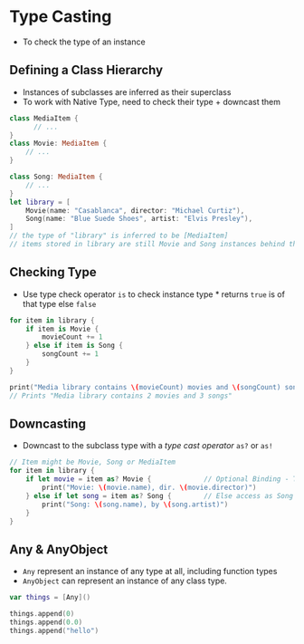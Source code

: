 # Type Casting
* To check the type of an instance

  

## Defining a Class Hierarchy
* Instances of subclasses are inferred as their superclass
* To work with Native Type, need to check their type + downcast them
```swift
class MediaItem {
	  // ...
}
class Movie: MediaItem {
    // ...
}

class Song: MediaItem {
    // ...
}
let library = [
    Movie(name: "Casablanca", director: "Michael Curtiz"),
    Song(name: "Blue Suede Shoes", artist: "Elvis Presley"),
]
// the type of "library" is inferred to be [MediaItem]
// items stored in library are still Movie and Song instances behind the scenes
```



## Checking Type

* Use type check operator `is` to check instance type
		* returns `true` is of that type else `false`
```swift
for item in library {
    if item is Movie {
        movieCount += 1
    } else if item is Song {
        songCount += 1
    }
}

print("Media library contains \(movieCount) movies and \(songCount) songs")
// Prints "Media library contains 2 movies and 3 songs"
```



## Downcasting

* Downcast to the subclass type with a *type cast operator* `as?` or `as!`
```swift
// Item might be Movie, Song or MediaItem
for item in library {
    if let movie = item as? Movie { 			// Optional Binding - Try to access item as Movie
        print("Movie: \(movie.name), dir. \(movie.director)")
    } else if let song = item as? Song {		// Else access as Song
        print("Song: \(song.name), by \(song.artist)")
    }
}
```



## Any & AnyObject

* `Any`  represent an instance of any type at all, including function types
* `AnyObject` can represent an instance of any class type.
```swift
var things = [Any]()

things.append(0)
things.append(0.0)
things.append("hello")
```
